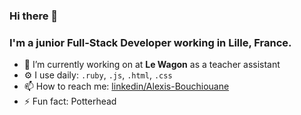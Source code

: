 ### Hi there 👋
### I'm a junior Full-Stack Developer working in Lille, France.

- 🚂 I’m currently working on at **Le Wagon** as a teacher assistant
- ⚙️ I use daily: `.ruby`, `.js`, `.html`, `.css`
- 📫 How to reach me: [linkedin/Alexis-Bouchiouane](https://www.linkedin.com/in/alexis-bouchiouane/)
- ⚡ Fun fact: Potterhead

